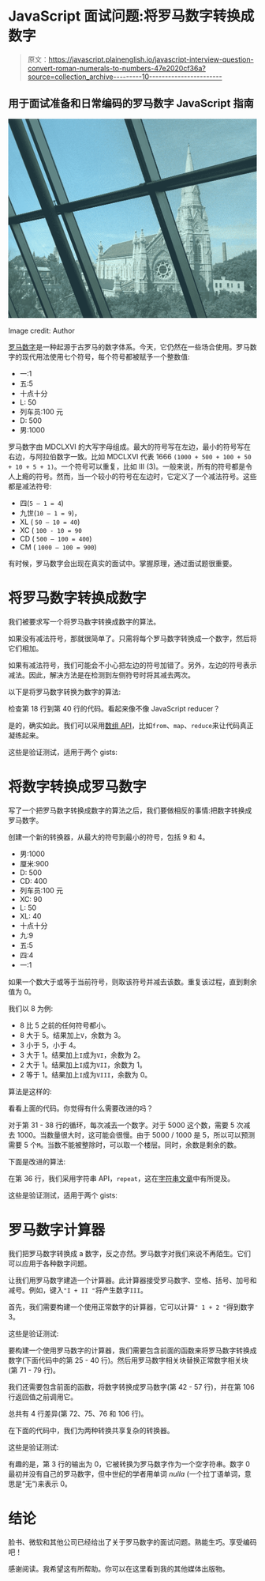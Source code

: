 # JavaScript 面试问题:将罗马数字转换成数字

> 原文：<https://javascript.plainenglish.io/javascript-interview-question-convert-roman-numerals-to-numbers-47e2020cf36a?source=collection_archive---------10----------------------->

## 用于面试准备和日常编码的罗马数字 JavaScript 指南

![](img/2655d6a006fca4b689a56160cd2c4378.png)

Image credit: Author

[罗马数字](https://en.wikipedia.org/wiki/Roman_numerals)是一种起源于古罗马的数字体系。今天，它仍然在一些场合使用。罗马数字的现代用法使用七个符号，每个符号都被赋予一个整数值:

*   一:1
*   五:5
*   十点十分
*   L: 50
*   列车员:100 元
*   D: 500
*   男:1000

罗马数字由 MDCLXVI 的大写字母组成。最大的符号写在左边，最小的符号写在右边，与阿拉伯数字一致。比如 MDCLXVI 代表 1666 `(1000 + 500 + 100 + 50 + 10 + 5 + 1)`。一个符号可以重复，比如 III (3)。一般来说，所有的符号都是令人上瘾的符号。然而，当一个较小的符号在左边时，它定义了一个减法符号。这些都是减法符号:

*   四(`5 — 1 = 4`)
*   九世(`10 – 1 = 9`)，
*   XL ( `50 — 10 = 40`)
*   XC ( `100 - 10 = 90`
*   CD ( `500 — 100 = 400`)
*   CM ( `1000 — 100 = 900`)

有时候，罗马数字会出现在真实的面试中。掌握原理，通过面试题很重要。

# **将罗马数字转换成数字**

我们被要求写一个将罗马数字转换成数字的算法。

如果没有减法符号，那就很简单了。只需将每个罗马数字转换成一个数字，然后将它们相加。

如果有减法符号，我们可能会不小心把左边的符号加错了。另外，左边的符号表示减法。因此，解决方法是在检测到左侧符号时将其减去两次。

以下是将罗马数字转换为数字的算法:

检查第 18 行到第 40 行的代码。看起来像不像 JavaScript reducer？

是的，确实如此。我们可以采用[数组 API](https://medium.com/better-programming/the-technical-interview-guide-to-dynamic-programming-3ce755d99849)，比如`from`、`map`、`reduce`来让代码真正凝练起来。

这些是验证测试，适用于两个 gists:

# 将数字转换成罗马数字

写了一个把罗马数字转换成数字的算法之后，我们要做相反的事情:把数字转换成罗马数字。

创建一个新的转换器，从最大的符号到最小的符号，包括 9 和 4。

*   男:1000
*   厘米:900
*   D: 500
*   CD: 400
*   列车员:100 元
*   XC: 90
*   L: 50
*   XL: 40
*   十点十分
*   九:9
*   五:5
*   四:4
*   一:1

如果一个数大于或等于当前符号，则取该符号并减去该数。重复该过程，直到剩余值为 0。

我们以 8 为例:

*   8 比 5 之前的任何符号都小。
*   8 大于 5。结果加上`V`，余数为 3。
*   3 小于 5，小于 4。
*   3 大于 1。结果加上`I`成为`VI`，余数为 2。
*   2 大于 1。结果加上`I`成为`VII`，余数为 1。
*   2 等于 1。结果加上`I`成为`VIII`，余数为 0。

算法是这样的:

看看上面的代码。你觉得有什么需要改进的吗？

对于第 31 - 38 行的循环，每次减去一个数字。对于 5000 这个数，需要 5 次减去 1000。当数量很大时，这可能会很慢。由于 5000 / 1000 是 5，所以可以预测需要 5 个`M`。当数不能被整除时，可以取一个楼层。同时，余数是剩余的数。

下面是改进的算法:

在第 36 行，我们采用字符串 API，`repeat`，这在[字符串文章](https://medium.com/better-programming/the-technical-interview-guide-to-string-manipulation-92f4c4649cd)中有所提及。

这些是验证测试，适用于两个 gists:

# 罗马数字计算器

我们把罗马数字转换成 a 数字，反之亦然。罗马数字对我们来说不再陌生。它们可以应用于各种数字问题。

让我们用罗马数字建造一个计算器。此计算器接受罗马数字、空格、括号、加号和减号。例如，键入`"I + II "`将产生数字`III`。

首先，我们需要构建一个使用正常数字的计算器，它可以计算`" 1 + 2 "`得到数字 3。

这些是验证测试:

要构建一个使用罗马数字的计算器，我们需要包含前面的函数来将罗马数字转换成数字(下面代码中的第 25 - 40 行)。然后用罗马数字相关块替换正常数字相关块(第 71 - 79 行)。

我们还需要包含前面的函数，将数字转换成罗马数字(第 42 - 57 行)，并在第 106 行返回值之前调用它。

总共有 4 行差异(第 72、75、76 和 106 行)。

在下面的代码中，我们为两种转换共享复杂的转换器。

这些是验证测试:

有趣的是，第 3 行的输出为 0，它被转换为罗马数字作为一个空字符串。数字 0 最初并没有自己的罗马数字，但中世纪的学者用单词 *nulla* (一个拉丁语单词，意思是“无”)来表示 0。

# 结论

脸书、微软和其他公司已经给出了关于罗马数字的面试问题。熟能生巧。享受编码吧！

感谢阅读。我希望这有所帮助。你可以在这里看到我的其他媒体出版物。